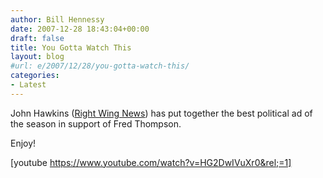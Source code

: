 ```yaml
---
author: Bill Hennessy
date: 2007-12-28 18:43:04+00:00
draft: false
title: You Gotta Watch This
layout: blog
#url: e/2007/12/28/you-gotta-watch-this/
categories:
- Latest
---
```


John Hawkins ([Right Wing News](https://www.rightwingnews.com/mt331/2007/12/final_fred_thompson_blogburst.php)) has put together the best political ad of the season in support of Fred Thompson.

Enjoy!

[youtube https://www.youtube.com/watch?v=HG2DwIVuXr0&rel;=1]


